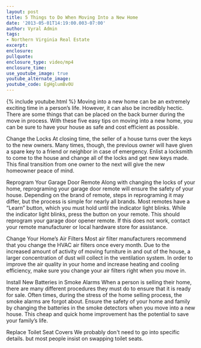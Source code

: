 ```yaml
---
layout: post
title: 5 Things to Do When Moving Into a New Home
date: '2013-05-01T14:19:00.003-07:00'
author: Vyral Admin
tags:
- Northern Virginia Real Estate
excerpt:
enclosure:
pullquote:
enclosure_type: video/mp4
enclosure_time:
use_youtube_image: true
youtube_alternate_image:
youtube_code: EgHglumBv0U
---
```

{% include youtube.html %}
Moving into a new home can be an extremely exciting time in a person’s life.  However, it can also be incredibly hectic.  There are some things that can be placed on the back burner during the move in process.  With these five easy tips on moving into a new home, you can be sure to have your house as safe and cost efficient as possible.

Change the Locks
At closing time, the seller of a house turns over the keys to the new owners.  Many times, though, the previous owner will have given a spare key to a friend or neighbor in case of emergency.  Enlist a locksmith to come to the house and change all of the locks and get new keys made.  This final transition from one owner to the next will give the new homeowner peace of mind.

Reprogram Your Garage Door Remote
Along with changing the locks of your home, reprograming your garage door remote will ensure the safety of your house.  Depending on the brand of remote, steps in reprograming it may differ, but the process is simple for nearly all brands.  Most remotes have a “Learn” button, which you must hold until the indicator light blinks.  While the indicator light blinks, press the button on your remote.  This should reprogram your garage door opener remote.  If this does not work, contact your remote manufacturer or local hardware store for assistance.

Change Your Home’s Air Filters
Most air filter manufacturers recommend that you change the HVAC air filters once every month. Due to the increased amount of activity of moving furniture in and out of the house, a larger concentration of dust will collect in the ventilation system.   In order to improve the air quality in your home and increase heating and cooling efficiency, make sure you change your air filters right when you move in.

Install New Batteries in Smoke Alarms
When a person is selling their home, there are many different procedures they must do to ensure that it is ready for sale.  Often times, during the stress of the home selling process, the smoke alarms are forgot about.  Ensure the safety of your home and family by changing the batteries in the smoke detectors when you move into a new house.  This cheap and quick home improvement has the potential to save your family’s life.

Replace Toilet Seat Covers
We probably don't need to go into specific details. but most people insist on swapping toilet seats.
